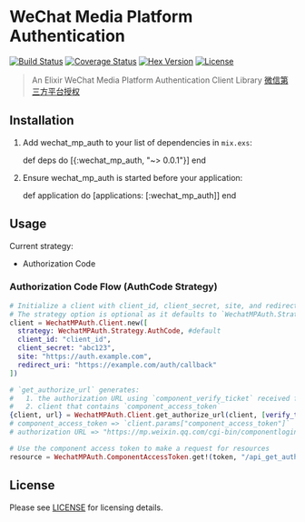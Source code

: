 # WeChat Media Platform Authentication

[![Build Status][travis-img]][travis] [![Coverage Status][coverage-img]][coverage] [![Hex Version][hex-img]][hex] [![License][license-img]][license]

[coverage-img]: https://coveralls.io/repos/he9qi/wechat_mp_auth/badge.svg?branch=master&service=github
[coverage]: https://coveralls.io/github/he9qi/wechat_mp_auth?branch=master
[travis-img]: https://travis-ci.org/he9qi/wechat_mp_auth.svg?branch=master
[travis]: https://travis-ci.org/he9qi/wechat_mp_auth
[hex-img]: https://img.shields.io/hexpm/v/wechat_mp_auth.svg
[hex]: https://hex.pm/packages/wechat_mp_auth
[license-img]: http://img.shields.io/badge/license-MIT-brightgreen.svg
[license]: http://opensource.org/licenses/MIT

> An Elixir WeChat Media Platform Authentication Client Library [微信第三方平台授权](https://open.weixin.qq.com/cgi-bin/showdocument?action=dir_list&t=resource/res_list&verify=1&id=open1453779503&token=0fbba0141afd0e79e61025b7a0cbf63a1850251e&lang=zh_CN)

## Installation

  1. Add wechat_mp_auth to your list of dependencies in `mix.exs`:

        def deps do
          [{:wechat_mp_auth, "~> 0.0.1"}]
        end

  2. Ensure wechat_mp_auth is started before your application:

        def application do
          [applications: [:wechat_mp_auth]]
        end

## Usage

  Current strategy:

  - Authorization Code

### Authorization Code Flow (AuthCode Strategy)

  ```elixir
  # Initialize a client with client_id, client_secret, site, and redirect_uri.
  # The strategy option is optional as it defaults to `WechatMPAuth.Strategy.AuthCode`.
  client = WechatMPAuth.Client.new([
    strategy: WechatMPAuth.Strategy.AuthCode, #default
    client_id: "client_id",
    client_secret: "abc123",
    site: "https://auth.example.com",
    redirect_uri: "https://example.com/auth/callback"
  ])

  # `get_authorize_url` generates:
  #   1. the authorization URL using `component_verify_ticket` received from WeChat
  #   2. client that contains `component_access_token`
  {client, url} = WechatMPAuth.Client.get_authorize_url(client, [verify_ticket: verify_ticket])
  # component_access_token => `client.params["component_access_token"]`
  # authorization URL => "https://mp.weixin.qq.com/cgi-bin/componentloginpage?component_appid=client_id&pre_auth_code=preauthcode@@@xxx&redirect_uri=https://example.com/auth/callback"

  # Use the component access token to make a request for resources
  resource = WechatMPAuth.ComponentAccessToken.get!(token, "/api_get_authorizer_info?component_access_token=access-token-1234").body
  ```

## License

Please see [LICENSE](https://github.com/he9qi/wechat_mp_auth/blob/master/LICENSE) for licensing details.
